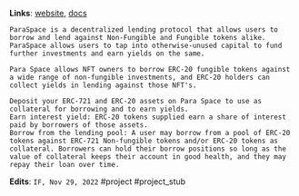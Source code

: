 **Links**: [website](https://para.space/), [docs](https://docs.para.space/para-space/)

```
ParaSpace is a decentralized lending protocol that allows users to borrow and lend against Non-Fungible and Fungible tokens alike. ParaSpace allows users to tap into otherwise-unused capital to fund further investments and earn yields on the same.
```

```
Para Space allows NFT owners to borrow ERC-20 fungible tokens against a wide range of non-fungible investments, and ERC-20 holders can collect yields in lending against those NFT's.
```

```
Deposit your ERC-721 and ERC-20 assets on Para Space to use as collateral for borrowing and to earn yields.
Earn interest yield: ERC-20 tokens supplied earn a share of interest paid by borrowers of those assets.
Borrow from the lending pool: A user may borrow from a pool of ERC-20 tokens against ERC-721 Non-fungible tokens and/or ERC-20 tokens as collateral. Borrowers can hold their borrow positions so long as the value of collateral keeps their account in good health, and they may repay their loan over time.
```

**Edits**: `IF, Nov 29, 2022`
#project #project_stub 